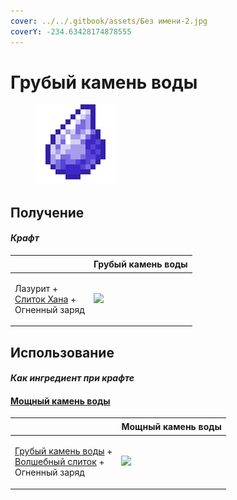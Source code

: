 ```yaml
---
cover: ../../.gitbook/assets/Без имени-2.jpg
coverY: -234.63428174878555
---
```


# Грубый камень воды

<figure><img src="../../.gitbook/assets/crude_water_gem_128.png" alt=""><figcaption></figcaption></figure>

## Получение

#### _Крафт_

| ㅤ                                                                                    | Грубый камень воды                               |
| ------------------------------------------------------------------------------------ | ------------------------------------------------ |
| <p>Лазурит +<br><a href="red_aurum_ingot.md">Слиток Хана</a> +<br>Огненный заряд</p> | ![](../../.gitbook/assets/crude\_water\_gem.png) |

## Использование

#### _Как ингредиент при крафте_

#### [Мощный камень воды](powerful\_water\_shard.md)

| ㅤ                                                                                                                                 | Мощный камень воды                                    |
| --------------------------------------------------------------------------------------------------------------------------------- | ----------------------------------------------------- |
| <p><a href="crude_water_gem.md">Грубый камень воды</a> +<br><a href="fairy_ingot.md">Волшебный слиток</a> +<br>Огненный заряд</p> | ![](../../.gitbook/assets/powerful\_water\_shard.png) |
